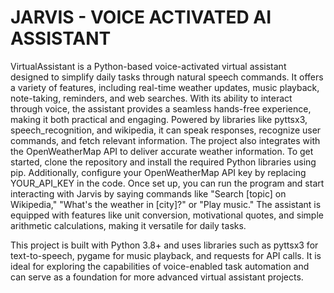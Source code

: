 # JARVIS - VOICE ACTIVATED AI ASSISTANT
VirtualAssistant is a Python-based voice-activated virtual assistant designed to simplify daily tasks through natural speech commands. It offers a variety of features, including real-time weather updates, music playback, note-taking, reminders, and web searches. With its ability to interact through voice, the assistant provides a seamless hands-free experience, making it both practical and engaging. Powered by libraries like pyttsx3, speech_recognition, and wikipedia, it can speak responses, recognize user commands, and fetch relevant information. The project also integrates with the OpenWeatherMap API to deliver accurate weather information.
To get started, clone the repository and install the required Python libraries using pip. Additionally, configure your OpenWeatherMap API key by replacing YOUR_API_KEY in the code. Once set up, you can run the program and start interacting with Jarvis by saying commands like "Search [topic] on Wikipedia," "What's the weather in [city]?" or "Play music." The assistant is equipped with features like unit conversion, motivational quotes, and simple arithmetic calculations, making it versatile for daily tasks.

This project is built with Python 3.8+ and uses libraries such as pyttsx3 for text-to-speech, pygame for music playback, and requests for API calls. It is ideal for exploring the capabilities of voice-enabled task automation and can serve as a foundation for more advanced virtual assistant projects.
